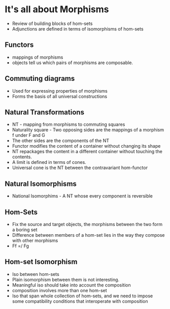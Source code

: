 # It's all about Morphisms
- Review of building blocks of hom-sets
- Adjunctions are defined in terms of isomorphisms of hom-sets
## Functors
- mappings of morphisms
- objects tell us which pairs of morphisms are composable.
## Commuting diagrams
- Used for expressing properties of morphisms
- Forms the basis of all universal constructions
## Natural Transformations
- NT - mapping from morphisms to commuting squares
- Naturality square - Two opposing sides are the mappings of a morphism f under F and G
- The other sides are the components of the NT
- Functor modifies the content of a container without changing its shape
- NT repackages the content in a different container without touching the contents.
- A limit is defined in terms of cones.
- Universal cone is the NT between the contravariant hom-functor
## Natural Isomorphisms
- National Isomorphims - A NT whose every component is reversible
## Hom-Sets
- Fix the source and target objects, the morphisms between the two form a boring set
- Difference between members of a hom-set lies in the way they compose with other morphisms
- Ff =/ Fg
## Hom-set Isomorphism
- Iso between hom-sets
- Plain isomorphism between them is not interesting.
- Meaningful iso should take into account the composition
- composition involves more than one hom-set
- Iso that span whole collection of hom-sets, and we need to impose some compatibility conditions that interoperate with composition
